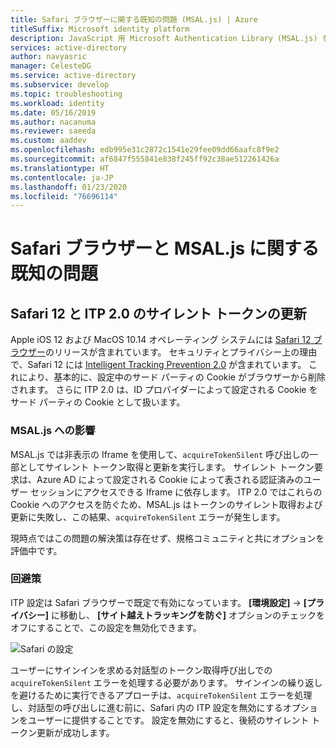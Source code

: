 ```yaml
---
title: Safari ブラウザーに関する既知の問題 (MSAL.js) | Azure
titleSuffix: Microsoft identity platform
description: JavaScript 用 Microsoft Authentication Library (MSAL.js) を Safari ブラウザーで使用するときの既知の問題について説明します。
services: active-directory
author: navyasric
manager: CelesteDG
ms.service: active-directory
ms.subservice: develop
ms.topic: troubleshooting
ms.workload: identity
ms.date: 05/16/2019
ms.author: nacanuma
ms.reviewer: saeeda
ms.custom: aaddev
ms.openlocfilehash: edb995e31c2872c1541e29fee09dd66aafc8f9e2
ms.sourcegitcommit: af6847f555841e838f245ff92c38ae512261426a
ms.translationtype: HT
ms.contentlocale: ja-JP
ms.lasthandoff: 01/23/2020
ms.locfileid: "76696114"
---
```

# <a name="known-issues-on-safari-browser-with-msaljs"></a>Safari ブラウザーと MSAL.js に関する既知の問題 

## <a name="silent-token-renewal-on-safari-12-and-itp-20"></a>Safari 12 と ITP 2.0 のサイレント トークンの更新

Apple iOS 12 および MacOS 10.14 オペレーティング システムには [Safari 12 ブラウザー](https://developer.apple.com/safari/whats-new/)のリリースが含まれています。 セキュリティとプライバシー上の理由で、Safari 12 には [Intelligent Tracking Prevention 2.0](https://webkit.org/blog/8311/intelligent-tracking-prevention-2-0/) が含まれています。 これにより、基本的に、設定中のサード パーティの Cookie がブラウザーから削除されます。 さらに ITP 2.0 は、ID プロバイダーによって設定される Cookie をサード パーティの Cookie として扱います。

### <a name="impact-on-msaljs"></a>MSAL.js への影響

MSAL.js では非表示の Iframe を使用して、`acquireTokenSilent` 呼び出しの一部としてサイレント トークン取得と更新を実行します。 サイレント トークン要求は、Azure AD によって設定される Cookie によって表される認証済みのユーザー セッションにアクセスできる Iframe に依存します。 ITP 2.0 ではこれらの Cookie へのアクセスを防ぐため、MSAL.js はトークンのサイレント取得および更新に失敗し、この結果、`acquireTokenSilent` エラーが発生します。

現時点ではこの問題の解決策は存在せず、規格コミュニティと共にオプションを評価中です。

### <a name="work-around"></a>回避策

ITP 設定は Safari ブラウザーで既定で有効になっています。 **[環境設定]**  ->  **[プライバシー]** に移動し、 **[サイト越えトラッキングを防ぐ]** オプションのチェックをオフにすることで、この設定を無効化できます。

![Safari の設定](./media/msal-js-known-issue-safari-browser/safari.png)

ユーザーにサインインを求める対話型のトークン取得呼び出しでの `acquireTokenSilent` エラーを処理する必要があります。
サインインの繰り返しを避けるために実行できるアプローチは、`acquireTokenSilent` エラーを処理し、対話型の呼び出しに進む前に、Safari 内の ITP 設定を無効にするオプションをユーザーに提供することです。 設定を無効にすると、後続のサイレント トークン更新が成功します。
